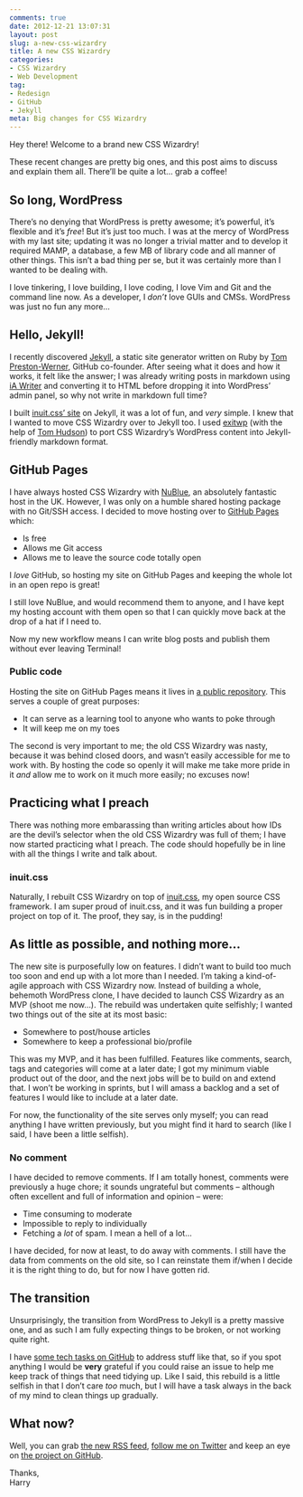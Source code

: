 ```yaml
---
comments: true
date: 2012-12-21 13:07:31
layout: post
slug: a-new-css-wizardry
title: A new CSS Wizardry
categories:
- CSS Wizardry
- Web Development
tag:
- Redesign
- GitHub
- Jekyll
meta: Big changes for CSS Wizardry
---
```


Hey there! Welcome to a brand new CSS Wizardry!

These recent changes are pretty big ones, and this post aims to discuss and
explain them all. There’ll  be quite a lot… grab a coffee!

## So long, WordPress

There’s no denying that WordPress is pretty awesome; it’s powerful, it’s
flexible and it’s _free_! But it’s just too much. I was at the mercy of
WordPress with my last site; updating it was no longer a trivial matter and to
develop it required MAMP, a database, a few MB of library code and all manner of
other things. This isn’t a bad thing per se, but it was certainly more than I
wanted to be dealing with.

I love tinkering, I love building, I love coding, I love Vim and Git and the
command line now. As a developer, I _don’t_ love GUIs and CMSs. WordPress was
just no fun any more…

## Hello, Jekyll!

I recently discovered [Jekyll](https://github.com/mojombo/jekyll), a static site
generator written on Ruby by [Tom Preston-Werner](http://tom.preston-werner.com/),
GitHub co-founder. After seeing what it does and how it works, it felt
like the answer; I was already writing posts in markdown using [iA Writer](http://www.iawriter.com/)
and converting it to HTML before dropping it into WordPress’ admin panel, so
why not write in markdown full time?

I built [inuit.css’ site](http://inuitcss.com) on Jekyll, it was a lot of fun,
and _very_ simple. I knew that I wanted to move CSS Wizardry over to Jekyll
too. I used [exitwp](https://github.com/thomasf/exitwp) (with the help of
[Tom Hudson](https://twitter.com/tomnomnom)) to port CSS Wizardry’s WordPress
content into Jekyll-friendly markdown format.

## GitHub Pages

I have always hosted CSS Wizardry with [NuBlue](http://www.nublue.co.uk/), an
absolutely fantastic host in the UK. However, I was only on a humble shared
hosting package with no Git/SSH access. I decided to move hosting over to
[GitHub Pages](http://pages.github.com/) which:

* Is free
* Allows me Git access
* Allows me to leave the source code totally open

I _love_ GitHub, so hosting my site on GitHub Pages and keeping the whole lot in
an open repo is great!

I still love NuBlue, and would recommend them to anyone, and I have kept my
hosting account with them open so that I can quickly move back at the drop of a
hat if I need to.

Now my new workflow means I can write blog posts and publish them without
ever leaving Terminal!

### Public code

Hosting the site on GitHub Pages means it lives in
[a public repository](https://github.com/csswizardry/csswizardry.github.com).
This serves a couple of great purposes:

<ul class="numbered-list">
  <li>It can serve as a learning tool to anyone who wants to poke through</li>
  <li>It will keep me on my toes</li>
</ul>

The second is very important to me; the old CSS Wizardry was nasty, because it
was behind closed doors, and wasn’t easily accessible for me to work with. By
hosting the code so openly it will make me take more pride in it _and_ allow
me to work on it much more easily; no excuses now!

## Practicing what I preach

There was nothing more embarassing than writing articles about how IDs are the
devil’s selector when the old CSS Wizardry was full of them; I have now started
practicing what I preach. The code should hopefully be in line with all the
things I write and talk about.

### inuit.css

Naturally, I rebuilt CSS Wizardry on top of [inuit.css](http://inuitcss.com),
my open source CSS framework. I am super proud of inuit.css, and it was fun
building a proper project on top of it. The proof, they say, is in the pudding!

## As little as possible, and nothing more…

The new site is purposefully low on features. I didn’t want to build too
much too soon and end up with a lot more than I needed.  I’m taking a
kind-of-agile approach with CSS Wizardry now. Instead of building a whole,
behemoth WordPress clone, I have decided to launch CSS Wizardry as an MVP (shoot
me now…). The rebuild was undertaken quite selfishly; I wanted two things out of
the site at its most basic:

<ul class="numbered-list">
  <li>Somewhere to post/house articles</li>
  <li>Somewhere to keep a professional bio/profile</li>
</ul>

This was my MVP, and it has been fulfilled. Features like comments, search, tags
and categories will come at a later date; I got my minimum viable product out
of the door, and the next jobs will be to build on and extend that. I won’t be
working in sprints, but I will amass a backlog and a set of features I would
like to include at a later date.

For now, the functionality of the site serves only myself; you can read anything
I have written previously, but you might find it hard to search (like I said, I
have been a little selfish).

### No comment

I have decided to remove comments. If I am totally honest, comments were
previously a huge chore; it sounds ungrateful but comments – although
often excellent and full of information and opinion – were:

* Time consuming to moderate
* Impossible to reply to individually
* Fetching a _lot_ of spam. I mean a hell of a lot…

I have decided, for now at least, to do away with comments. I still have the
data from comments on the old site, so I can reinstate them if/when I decide
it is the right thing to do, but for now I have gotten rid.

## The transition

Unsurprisingly, the transition from WordPress to Jekyll is a pretty massive one,
and as such I am fully expecting things to be broken, or not working quite right.

I have [some tech tasks on GitHub](https://github.com/csswizardry/csswizardry.github.com/issues/1)
to address stuff like that, so if you spot anything I would be **very**
grateful if you could raise an issue to help me keep track of things that need
tidying up. Like I said, this rebuild is a little selfish in that I don’t care
_too_ much, but I will have a task always in the back of my mind to clean
things up gradually.


## What now?

Well, you can grab [the new RSS feed](/feed.xml), [follow me on Twitter](http://twitter.com/csswizardry)
and keep an eye on [the project on GitHub](https://github.com/csswizardry/csswizardry.github.com).

Thanks,  
Harry
